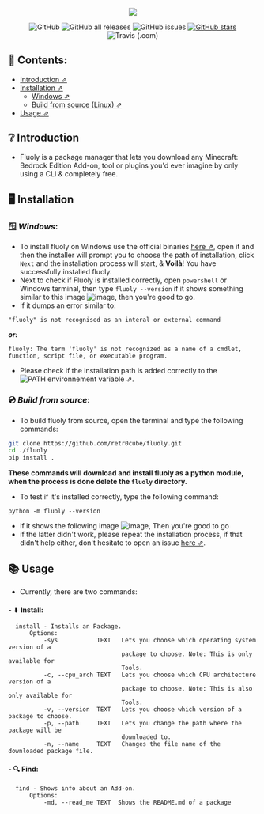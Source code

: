 
<p align="center">
  <img src="https://user-images.githubusercontent.com/61835816/145718141-78fe305a-0017-4539-bd02-3dd5c1f5a51a.png"/>
</p>


<div align="center">
 <img alt="GitHub" src="https://img.shields.io/github/license/retr0cube/fluoly?logo=github&style=for-the-badge">
 <img alt="GitHub all releases" src="https://img.shields.io/github/downloads/retr0cube/fluoly/total?color=gree&logo=Markdown&style=for-the-badge"> 
 <img alt="GitHub issues" src="https://img.shields.io/github/issues/retr0cube/fluoly?color=yellow&logo=GitHub%20Actions&logoColor=white&style=for-the-badge">
 <a href="https://github.com/retr0cube/fluoly/stargazers"><img alt="GitHub stars" src="https://img.shields.io/github/stars/retr0cube/fluoly?logo=Riseup&style=for-the-badge"></a>
  <img alt="Travis (.com)" src="https://img.shields.io/travis/com/retr0cube/fluoly?logo=travis&logoColor=white&style=for-the-badge">
</div>



## 🔖 Contents:
- [Introduction ⇗](https://github.com/retr0cube/fluoly#-introduction)
- [Installation ⇗](https://github.com/retr0cube/fluoly#-installation)
     - [Windows ⇗](https://github.com/retr0cube/fluoly#-windows)
     - [Build from source (Linux) ⇗](https://github.com/retr0cube/fluoly#-build-from-source)
- [Usage ⇗](https://github.com/retr0cube/fluoly#-usage)
## ❔ Introduction
- Fluoly is a package manager that lets you download any Minecraft: Bedrock Edition Add-on, tool or plugins you'd ever imagine by only using a CLI & completely free.
## 🖥 Installation
###  🪟 _Windows_:
- To install fluoly on Windows use the official binaries [here ⇗](https://github.com/retr0cube/fluoly/releases/latest), open it and 
then the installer will prompt you to choose the path of installation, click `Next` and the installation process will start, & **Voilà**! You have successfully installed fluoly.
- Next to check if Fluoly is installed correctly, open `powershell` or Windows terminal, then type `fluoly --version` if it shows something similar to this image ![image](https://user-images.githubusercontent.com/61835816/145718519-aa54831b-9a57-4bb6-b52a-1bf53c20db08.png), then you're good to go. 
- If it dumps an error similar to: 
```
"fluoly" is not recognised as an interal or external command
```
***or:***
```
fluoly: The term 'fluoly' is not recognized as a name of a cmdlet, function, script file, or executable program.
```
- Please check if the installation path is added correctly to the ![PATH environnement variable ⇗]("https://www.architectryan.com/2018/08/31/how-to-change-environment-variables-on-windows-10").

### 💿 _Build from source_:
- To build fluoly from source, open the terminal and type the following commands:
```bash
git clone https://github.com/retr0cube/fluoly.git
cd ./fluoly
pip install .
```
**These commands will download and install fluoly as a python module, when the process is done delete the `fluoly` directory.**

- To test if it's installed correctly, type the following command:
```
python -m fluoly --version
```
- if it shows the following image ![image](https://user-images.githubusercontent.com/61835816/145718519-aa54831b-9a57-4bb6-b52a-1bf53c20db08.png), Then you're good to go 
- if the latter didn't work, please repeat the installation process, if that didn't help either, don't hesitate to open an issue [here ⇗](https://github.com/retr0cube/fluoly/issues). 

## 📚 Usage
- Currently, there are two commands:

#### - ⬇ Install:
```
  install - Installs an Package.
      Options:
          -sys           TEXT   Lets you choose which operating system version of a
                                package to choose. Note: This is only available for
                                Tools.
          -c, --cpu_arch TEXT   Lets you choose which CPU architecture version of a
                                package to choose. Note: This is also only available for
                                Tools.
          -v, --version  TEXT   Lets you choose which version of a package to choose.
          -p, --path     TEXT   Lets you change the path where the package will be
                                downloaded to.
          -n, --name     TEXT   Changes the file name of the downloaded package file.
```
#### - 🔍 Find:
```
  find - Shows info about an Add-on. 
      Options:
          -md, --read_me TEXT  Shows the README.md of a package
  
```

